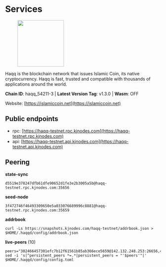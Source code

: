 # Services

<figure><img src="https://raw.githubusercontent.com/kj89/testnet_manuals/main/pingpub/logos/haqq.png" width="150" alt=""><figcaption></figcaption></figure>

Haqq is the blockchain network that issues Islamic Coin,  its native cryptocurrency. Haqq is fast, trusted and  compatible with thousands of applications around the world.

**Chain ID**: haqq_54211-3 | **Latest Version Tag**: v1.3.0 | **Wasm**: OFF

Website: [https://islamiccoin.net](https://islamiccoin.net)


## Public endpoints

* rpc: [https://haqq-testnet.rpc.kjnodes.com](https://haqq-testnet.rpc.kjnodes.com)
* api: [https://haqq-testnet.api.kjnodes.com](https://haqq-testnet.api.kjnodes.com)

## Peering

**state-sync**

```
d5519e378247dfb61dfe90652d1fe3e2b3005a5b@haqq-testnet.rpc.kjnodes.com:35656
```

**seed-node**

```
3f472746f46493309650e5a033076689996c8881@haqq-testnet.rpc.kjnodes.com:35659
```

**addrbook**
```
curl -Ls https://snapshots.kjnodes.com/haqq-testnet/addrbook.json > $HOME/.haqqd/config/addrbook.json
```

**live-peers** (10)
```
peers="302466457301efc7b12f61561b85ab366ece5659@142.132.248.253:26656,4a469068099620e1012d8f439b45f6a3a3357027@78.47.97.177:26656,0d600b8281ee6a710c213023755d2382cf90af13@116.202.165.116:46656,0f5c320341a9134743f70f29dc99572977f97161@159.69.201.172:12656,54e81994c61bbb6c414f8ab0a606a7edda138a3b@95.216.154.100:26656,c932600aa633bb17e07dcb53ae982c834ba1b734@185.225.232.148:26656,ce080696d69228597caf0e80920dfe1bae2dcd54@95.217.12.131:26656,d5519e378247dfb61dfe90652d1fe3e2b3005a5b@65.109.68.190:35656,62bf004201a90ce00df6f69390378c3d90f6dd7e@34.90.129.213:26656,ed145a35b436878c1f1c10634bd18600f3696e17@95.217.181.142:26656"
sed -i 's|^persistent_peers *=.*|persistent_peers = "'$peers'"|' $HOME/.haqqd/config/config.toml
```
